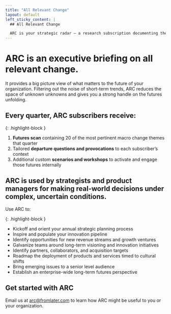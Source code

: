 ```yaml
---
title: "All Relevant Change"
layout: default
left_sticky_content: |
  ## All Relevant Change

  ARC is your strategic radar – a research subscription documenting the ongoing uncertainties shaping your organization’s future. Refreshed quarterly, it clarifies what’s changing, helping organizations coordinate internally and make better bets.
---
```


# ARC is an executive briefing on all relevant change.

It provides a big picture view of what matters to the future of your organization. Filtering out the noise of short-term trends, ARC reduces the space of unknown unknowns and gives you a strong handle on the futures unfolding.

## Every quarter, ARC subscribers receive:

{: .highlight-block }

1. **Futures scan** containing 20 of the most pertinent macro change themes that quarter
2. Tailored **departure questions and provocations** to each subscriber’s context
3. Additional custom **scenarios and workshops** to activate and engage those futures internally

## ARC is used by strategists and product managers for making real-world decisions under complex, uncertain conditions.

Use ARC to:

{: .highlight-block }

- Kickoff and orient your annual strategic planning process
- Inspire and populate your innovation pipeline
- Identify opportunities for new revenue streams and growth ventures
- Galvanize teams around long-term visioning and innovation initiatives
- Identify partners, collaborators, and acquisition targets
- Roadmap the deployment of products and services timed to cultural shifts
- Bring emerging issues to a senior level audience
- Establish an enterprise-wide long-term futures perspective

## Get started with ARC

Email us at [arc@fromlater.com](mailto:arc@fromlater.com) to learn how ARC might be useful to you or your organization.
